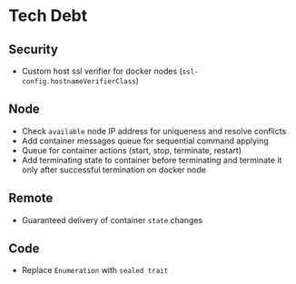 # Tech Debt

## Security

* Custom host ssl verifier for docker nodes (`ssl-config.hostnameVerifierClass`)

## Node

* Check `available` node IP address for uniqueness and resolve conflicts
* Add container messages queue for sequential command applying
* Queue for container actions (start, stop, terminate, restart)
* Add terminating state to container before terminating and terminate it only after successful termination on docker node

## Remote

* Guaranteed delivery of container `state` changes


## Code
* Replace `Enumeration` with `sealed trait`

